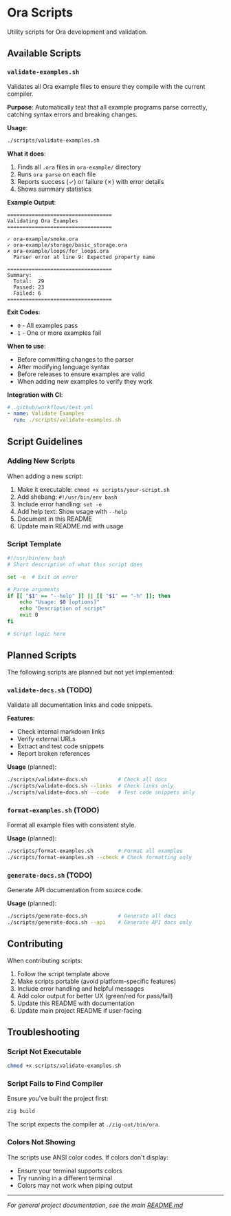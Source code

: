 # Ora Scripts

Utility scripts for Ora development and validation.

## Available Scripts

### `validate-examples.sh`

Validates all Ora example files to ensure they compile with the current compiler.

**Purpose**: Automatically test that all example programs parse correctly, catching syntax errors and breaking changes.

**Usage**:
```bash
./scripts/validate-examples.sh
```

**What it does**:
1. Finds all `.ora` files in `ora-example/` directory
2. Runs `ora parse` on each file
3. Reports success (✓) or failure (✗) with error details
4. Shows summary statistics

**Example Output**:
```
==================================
Validating Ora Examples
==================================

✓ ora-example/smoke.ora
✓ ora-example/storage/basic_storage.ora
✗ ora-example/loops/for_loops.ora
  Parser error at line 9: Expected property name

==================================
Summary:
  Total:  29
  Passed: 23
  Failed: 6
==================================
```

**Exit Codes**:
- `0` - All examples pass
- `1` - One or more examples fail

**When to use**:
- Before committing changes to the parser
- After modifying language syntax
- Before releases to ensure examples are valid
- When adding new examples to verify they work

**Integration with CI**:
```yaml
# .github/workflows/test.yml
- name: Validate Examples
  run: ./scripts/validate-examples.sh
```

## Script Guidelines

### Adding New Scripts

When adding a new script:

1. Make it executable: `chmod +x scripts/your-script.sh`
2. Add shebang: `#!/usr/bin/env bash`
3. Include error handling: `set -e`
4. Add help text: Show usage with `--help`
5. Document in this README
6. Update main README.md with usage

### Script Template

```bash
#!/usr/bin/env bash
# Short description of what this script does

set -e  # Exit on error

# Parse arguments
if [[ "$1" == "--help" ]] || [[ "$1" == "-h" ]]; then
    echo "Usage: $0 [options]"
    echo "Description of script"
    exit 0
fi

# Script logic here
```

## Planned Scripts

The following scripts are planned but not yet implemented:

### `validate-docs.sh` (TODO)

Validate all documentation links and code snippets.

**Features**:
- Check internal markdown links
- Verify external URLs
- Extract and test code snippets
- Report broken references

**Usage** (planned):
```bash
./scripts/validate-docs.sh          # Check all docs
./scripts/validate-docs.sh --links  # Check links only
./scripts/validate-docs.sh --code   # Test code snippets only
```

### `format-examples.sh` (TODO)

Format all example files with consistent style.

**Usage** (planned):
```bash
./scripts/format-examples.sh        # Format all examples
./scripts/format-examples.sh --check # Check formatting only
```

### `generate-docs.sh` (TODO)

Generate API documentation from source code.

**Usage** (planned):
```bash
./scripts/generate-docs.sh          # Generate all docs
./scripts/generate-docs.sh --api    # Generate API docs only
```

## Contributing

When contributing scripts:

1. Follow the script template above
2. Make scripts portable (avoid platform-specific features)
3. Include error handling and helpful messages
4. Add color output for better UX (green/red for pass/fail)
5. Update this README with documentation
6. Update main project README if user-facing

## Troubleshooting

### Script Not Executable

```bash
chmod +x scripts/validate-examples.sh
```

### Script Fails to Find Compiler

Ensure you've built the project first:
```bash
zig build
```

The script expects the compiler at `./zig-out/bin/ora`.

### Colors Not Showing

The scripts use ANSI color codes. If colors don't display:
- Ensure your terminal supports colors
- Try running in a different terminal
- Colors may not work when piping output

---

*For general project documentation, see the main [README.md](../README.md)*

